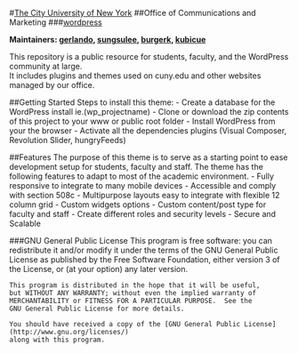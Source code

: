 #[The City University of New York](http://cuny.edu)
##Office of Communications and Marketing
###[wordpress](https://github.com/cuny/wordpress)

**Maintainers: [gerlando](https://github.com/gerlandotermini), [sungsulee](https://github.com/sungsulee), [burgerk](https://github.com/burgerk), [kubicue](https://github.com/kubicue)**


This repository is a public resource for students, faculty, and the WordPress community at large. <br />
It includes plugins and themes used on cuny.edu and other websites managed by our office.

##Getting Started
    Steps to install this theme:
    - Create a database for the WordPress install ie.(wp_projectname)
    - Clone or download the zip contents of this project to your www or public root folder
    - Install WordPress from your the browser
    - Activate all the dependencies plugins (Visual Composer, Revolution Slider, hungryFeeds)

##Features
   The purpose of this theme is to serve as a starting point to ease development setup for students, faculty and staff.
   The theme has the following features to adapt to most of the academic environment.
    - Fully responsive to integrate to many mobile devices
    - Accessible and comply with section 508c
    - Multipurpose layouts easy to integrate with flexible 12 column grid
    - Custom widgets options
    - Custom content/post type for faculty and staff
    - Create different roles and security levels
    - Secure and Scalable     

###GNU General Public License
    This program is free software: you can redistribute it and/or modify
    it under the terms of the GNU General Public License as published by
    the Free Software Foundation, either version 3 of the License, or
    (at your option) any later version.

    This program is distributed in the hope that it will be useful,
    but WITHOUT ANY WARRANTY; without even the implied warranty of
    MERCHANTABILITY or FITNESS FOR A PARTICULAR PURPOSE.  See the
    GNU General Public License for more details.

    You should have received a copy of the [GNU General Public License](http://www.gnu.org/licenses/)
    along with this program.
